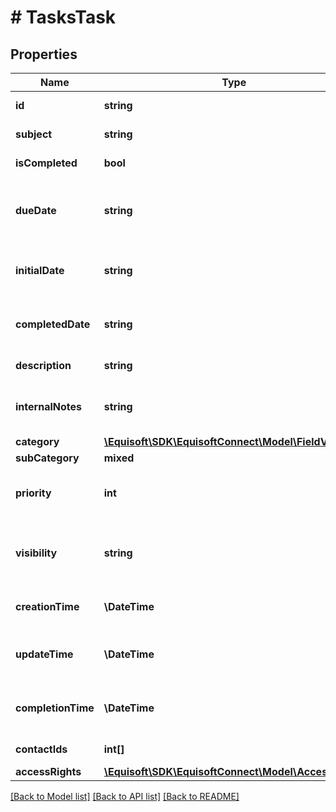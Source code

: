 # # TasksTask

## Properties

Name | Type | Description | Notes
------------ | ------------- | ------------- | -------------
**id** | **string** | Unique numerical identifier. |
**subject** | **string** | Subject/Title of the Event. |
**isCompleted** | **bool** | Is the task completed/done. |
**dueDate** | **string** | Date the task is expected to be done. As defined by full-date - RFC3339 | [optional]
**initialDate** | **string** | Date the task was initially started. As defined by full-date - RFC3339 | [optional]
**completedDate** | **string** | Date the task was completed / done. As defined by full-date - RFC3339 | [optional]
**description** | **string** | Public description of the Event. | [optional]
**internalNotes** | **string** | Internal notes on the Event. Not synced on remote sources. | [optional]
**category** | [**\Equisoft\SDK\EquisoftConnect\Model\FieldValue**](FieldValue.md) |  | [optional]
**subCategory** | **mixed** | Event sub category | [optional]
**priority** | **int** | Importance/Priority of an event or task. 5 is the most important. | [optional]
**visibility** | **string** | Confidentiality level of the Event (private or not). [NORMAL, PRIVATE] | [optional]
**creationTime** | **\DateTime** | Creation time. As defined by date-time - RFC3339 | [optional]
**updateTime** | **\DateTime** | Date time of last modification. As defined by date-time - RFC3339 | [optional]
**completionTime** | **\DateTime** | Completion time. As defined by date-time - RFC3339 | [optional]
**contactIds** | **int[]** | IDs of the contacts linked to this Task | [optional]
**accessRights** | [**\Equisoft\SDK\EquisoftConnect\Model\AccessRights**](AccessRights.md) |  |

[[Back to Model list]](../../README.md#models) [[Back to API list]](../../README.md#endpoints) [[Back to README]](../../README.md)
